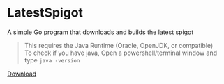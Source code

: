 # LatestSpigot

A simple Go program that downloads and builds the latest spigot

> This requires the Java Runtime (Oracle, OpenJDK, or compatible)  
> To check if you have java, Open a powershell/terminal window and type `java -version`

[Download](https://github.com/ShayBox/LatestSpigot/releases)